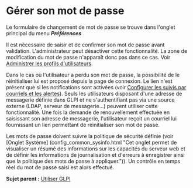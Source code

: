 Gérer son mot de passe
======================

Le formulaire de changement de mot de passe se trouve dans l'onglet principal du menu ***Préférences***

Il est nécessaire de saisir et de confirmer son mot de passe avant validation. L'administrateur peut désactiver cette fonctionnalité. La zone de modification du mot de passe n'apparaît donc pas dans ce cas. Voir [Administrer les profils d'utilisateurs](administration_profile.html "Dans GLPI, administrer les profils peut se faire à partir du menu Administration > Profils.").

Dans le cas où l'utilisateur a perdu son mot de passe, la possibilité de le réinitialiser lui est proposé depuis la page de connexion. Le lien n'est présent que si les notifications sont activées (voir [Configurer
les suivis par courriels et les alertes](config_notification_configuration.html "La configuration générale des notifications se fait depuis le menu Configuration > Notifications > Configurer les suivis par courriels et les alertes;")).
Seuls les utilisateurs disposant d'une adresse de messagerie définie dans GLPI et ne s'authentifiant pas via une source externe (LDAP, serveur de messagerie...) peuvent utiliser cette fonctionnalité. Une fois la demande de renouvellement effectuée en saisissant son adresse de messagerie, l'utilisateur reçoit un courriel lui fournissant un lien permettant de réinitialiser son mot de passe.

Les mots de passe doivent suivre la politique de sécurité définie (voir [Onglet Système] (config_common_sysinfo.html "Cet onglet permet de visualiser un résumé des informations sur les capacités du serveur web et de définir les informations de journalisation et d'erreurs à enregistrer ainsi que la politique des mots de passe à appliquer.")).
Un contrôle en temps réel du mot de passe saisi est alors effectué.

**Sujet parent :** [Utiliser GLPI](index.php?fr/02_premiers_pas_avec_GLPI/03_utiliser_GLPI/01_utiliser_GLPI.md)
